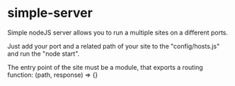 # simple-server
Simple nodeJS server allows you to run a multiple sites on a different ports.

Just add your port and a related path of your site to the "config/hosts.js" and run the "node start".

The entry point of the site must be a module, that exports a routing function: (path, response) => {}
